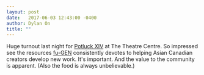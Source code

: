 ```yaml
---
layout: post
date:   2017-06-03 12:43:00 -0400
author: Dylan On
title: ""
---
```


Huge turnout last night for [Potluck XIV](http://theatrecentre.org/?p=10521) at The Theatre Centre. So impressed see the resources [fu-GEN](http://fu-gen.org/) consistently devotes to helping Asian Canadian creators develop new work. It's important. And the value to the community is apparent. (Also the food is always unbelievable.)